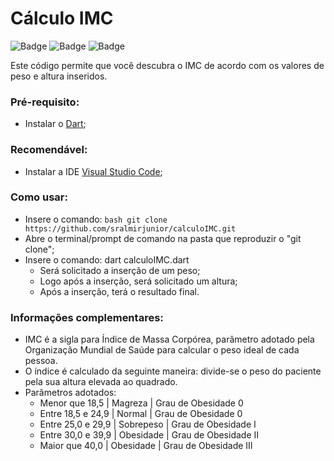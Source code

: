 # Cálculo IMC
![Badge](https://img.shields.io/static/v1?label=DART&message=2.15.0&color=0175C2&style=for-the-badge&logo=dart) ![Badge](https://img.shields.io/static/v1?label=Linkedin&message=sralmirjunior&color=0e76a8&style=for-the-badge&logo=linkedin) ![Badge](https://img.shields.io/static/v1?label=Code&message=IMC&color=000000&style=for-the-badge&logo=github) 


Este código permite que você descubra o IMC de acordo com os valores de peso e altura inseridos.

### Pré-requisito:
* Instalar o [Dart](https://dart.dev/get-dart);

### Recomendável:
* Instalar a IDE [Visual Studio Code](https://code.visualstudio.com/download);

### Como usar:
* Insere o comando: ``` bash git clone https://github.com/sralmirjunior/calculoIMC.git ```
* Abre o terminal/prompt de comando na pasta que reproduzir o "git clone";
* Insere o comando: dart calculoIMC.dart 
  * Será solicitado a inserção de um peso;
  * Logo após a inserção, será solicitado um altura;
  * Após a inserção, terá o resultado final. 

### Informações complementares:
* IMC é a sigla para Índice de Massa Corpórea, parâmetro adotado pela Organização Mundial de Saúde para calcular o peso ideal de cada pessoa.
* O índice é calculado da seguinte maneira: divide-se o peso do paciente pela sua altura elevada ao quadrado. 
* Parâmetros adotados:
  * Menor que 18,5 | Magreza | Grau de Obesidade 0
  * Entre 18,5 e 24,9 | Normal | Grau de Obesidade 0
  * Entre 25,0 e 29,9 | Sobrepeso | Grau de Obesidade I
  * Entre 30,0 e 39,9 | Obesidade | Grau de Obesidade II
  * Maior que 40,0 | Obesidade | Grau de Obesidade III
